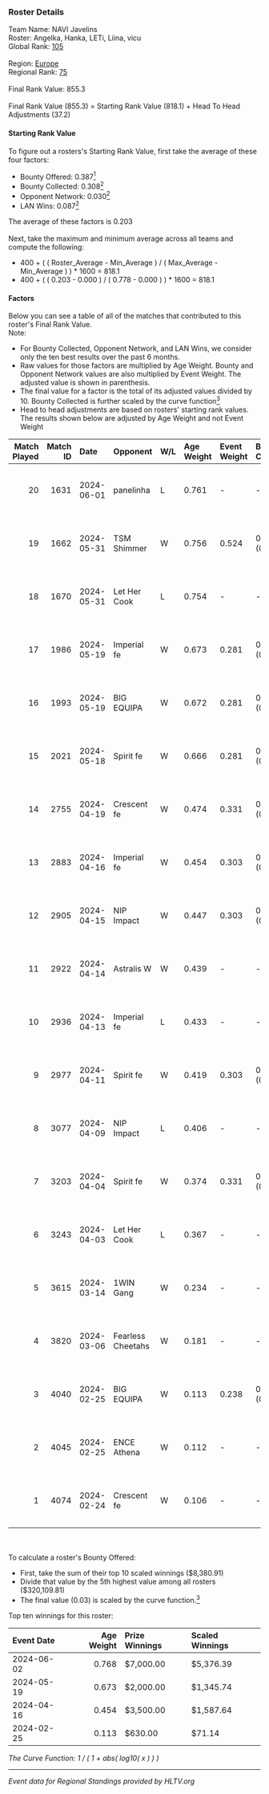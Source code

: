 ### Roster Details<br />
Team Name: NAVI Javelins<br />
Roster: Angelka, Hanka, LETi, Liina, vicu<br />
Global Rank: [105](../standings_global.md)<br />
<br />
Region: [Europe]( ../standings_europe.md)<br />
Regional Rank: [75]( ../standings_europe.md)<br />
<br />
Final Rank Value:  855.3<br />
<br />
Final Rank Value (855.3) = Starting Rank Value (818.1) + Head To Head Adjustments (37.2)<br />

#### Starting Rank Value<br />
To figure out a rosters's Starting Rank Value, first take the average of these four factors:<br />
- Bounty Offered: 0.387[<sup>1</sup>](#table2)
- Bounty Collected: 0.308[<sup>2</sup>](#table1)
- Opponent Network: 0.030[<sup>2</sup>](#table1)
- LAN Wins: 0.087[<sup>2</sup>](#table1)

The average of these factors is 0.203<br />
<br />
Next, take the maximum and minimum average across all teams and compute the following:<br />
- 400 + ( ( Roster_Average - Min_Average ) / ( Max_Average - Min_Average ) ) * 1600 = 818.1
- 400 + ( ( 0.203 - 0.000 ) / ( 0.778 - 0.000 ) ) * 1600 = 818.1


#### Factors<br />
Below you can see a table of all of the matches that contributed to this roster's Final Rank Value.<br />
Note:<br />

- For Bounty Collected, Opponent Network, and LAN Wins, we consider only the ten best results over the past 6 months.
- Raw values for those factors are multiplied by Age Weight. Bounty and Opponent Network values are also multiplied by Event Weight. The adjusted value is shown in parenthesis.
- The final value for a factor is the total of its adjusted values divided by 10. Bounty Collected is further scaled by the curve function[<sup>3</sup>](#curveFunction)
- Head to head adjustments are based on rosters' starting rank values. The results shown below are adjusted by Age Weight and not Event Weight
<span id="table1"></span><br />


| Match Played | Match ID | Date       | Opponent          | W/L | Age Weight | Event Weight | Bounty Collected | Opponent Network | LAN Wins  | H2H Adj. | Roster                            |
| -: | -: | :- | :- | :- | :- | :- | :- | :- | :- | -: | :- |
|           20 |     1631 | 2024-06-01 | panelinha         | L   | 0.761      | -            | -                | -                | -         |   -11.97 | Angelka, Hanka, LETi, Liina, vicu |
|           19 |     1662 | 2024-05-31 | TSM Shimmer       | W   | 0.756      | 0.524        | 0.020 (0.008)    | 0.191 (0.075)    | 1 (0.756) |     7.50 | Angelka, Hanka, LETi, Liina, vicu |
|           18 |     1670 | 2024-05-31 | Let Her Cook      | L   | 0.754      | -            | -                | -                | -         |   -10.41 | Angelka, Hanka, LETi, Liina, vicu |
|           17 |     1986 | 2024-05-19 | Imperial fe       | W   | 0.673      | 0.281        | 0.128 (0.024)    | 0.287 (0.054)    | 0 (0.000) |    15.65 | Angelka, Hanka, LETi, Liina, vicu |
|           16 |     1993 | 2024-05-19 | BIG EQUIPA        | W   | 0.672      | 0.281        | 0.017 (0.003)    | 0.142 (0.027)    | 0 (0.000) |     8.65 | Angelka, Hanka, LETi, Liina, vicu |
|           15 |     2021 | 2024-05-18 | Spirit fe         | W   | 0.666      | 0.281        | 0.005 (0.001)    | 0.136 (0.025)    | 0 (0.000) |     5.12 | Angelka, Hanka, LETi, Liina, vicu |
|           14 |     2755 | 2024-04-19 | Crescent fe       | W   | 0.474      | 0.331        | 0.004 (0.001)    | 0.074 (0.012)    | 0 (0.000) |     3.79 | Angelka, Hanka, LETi, Liina, vicu |
|           13 |     2883 | 2024-04-16 | Imperial fe       | W   | 0.454      | 0.303        | 0.128 (0.018)    | 0.287 (0.039)    | 0 (0.000) |    11.03 | Angelka, Hanka, LETi, Liina, vicu |
|           12 |     2905 | 2024-04-15 | NIP Impact        | W   | 0.447      | 0.303        | 0.005 (0.001)    | 0.219 (0.030)    | 0 (0.000) |     5.31 | Angelka, Hanka, LETi, Liina, vicu |
|           11 |     2922 | 2024-04-14 | Astralis W        | W   | 0.439      | -            | -                | -                | 0 (0.000) |     3.33 | Angelka, Hanka, LETi, Liina, vicu |
|           10 |     2936 | 2024-04-13 | Imperial fe       | L   | 0.433      | -            | -                | -                | -         |    -3.02 | Angelka, Hanka, LETi, Liina, vicu |
|            9 |     2977 | 2024-04-11 | Spirit fe         | W   | 0.419      | 0.303        | 0.005 (0.001)    | 0.136 (0.017)    | 0 (0.000) |     3.80 | Angelka, Hanka, LETi, Liina, vicu |
|            8 |     3077 | 2024-04-09 | NIP Impact        | L   | 0.406      | -            | -                | -                | -         |    -8.16 | Angelka, Hanka, LETi, Liina, vicu |
|            7 |     3203 | 2024-04-04 | Spirit fe         | W   | 0.374      | 0.331        | 0.005 (0.001)    | 0.136 (0.017)    | 0 (0.000) |     3.47 | Angelka, Hanka, LETi, Liina, vicu |
|            6 |     3243 | 2024-04-03 | Let Her Cook      | L   | 0.367      | -            | -                | -                | -         |    -4.20 | Angelka, Hanka, LETi, Liina, vicu |
|            5 |     3615 | 2024-03-14 | 1WIN Gang         | W   | 0.234      | -            | -                | -                | -         |     2.07 | Angelka, Hanka, LETi, Liina, vicu |
|            4 |     3820 | 2024-03-06 | Fearless Cheetahs | W   | 0.181      | -            | -                | -                | -         |     1.78 | Angelka, Hanka, LETi, Liina, vicu |
|            3 |     4040 | 2024-02-25 | BIG EQUIPA        | W   | 0.113      | 0.238        | 0.017 (0.000)    | 0.142 (0.004)    | -         |     1.54 | Angelka, Hanka, LETi, Liina, vicu |
|            2 |     4045 | 2024-02-25 | ENCE Athena       | W   | 0.112      | -            | -                | -                | -         |     0.95 | Angelka, Hanka, LETi, Liina, vicu |
|            1 |     4074 | 2024-02-24 | Crescent fe       | W   | 0.106      | -            | -                | -                | -         |     1.00 | Angelka, Hanka, LETi, Liina, vicu |

<br />
<span id="table2"></span><br />
To calculate a roster's Bounty Offered:<br />

- First, take the sum of their top 10 scaled winnings ($8,380.91)
- Divide that value by the 5th highest value among all rosters ($320,109.81)
- The final value (0.03) is scaled by the curve function.[<sup>3</sup>](#curveFunction)

Top ten winnings for this roster:<br />

| Event Date | Age Weight | Prize Winnings | Scaled Winnings |
| :- | -: | :- | :- |
| 2024-06-02 |      0.768 | $7,000.00      | $5,376.39       |
| 2024-05-19 |      0.673 | $2,000.00      | $1,345.74       |
| 2024-04-16 |      0.454 | $3,500.00      | $1,587.64       |
| 2024-02-25 |      0.113 | $630.00        | $71.14          |


<span id="curveFunction"></span>_The Curve Function: 1 / ( 1 + abs( log10( x ) ) )_<br />

---
_Event data for Regional Standings provided by HLTV.org_<br />
